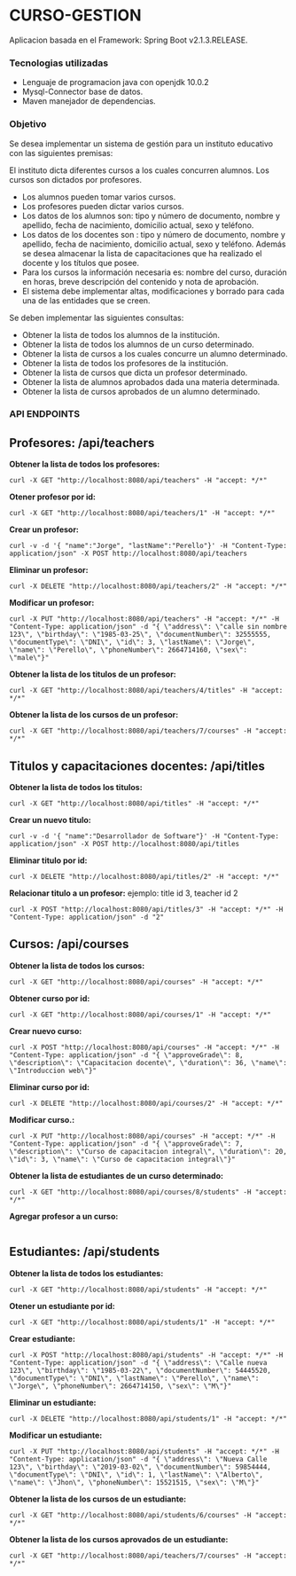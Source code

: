 # CURSO-GESTION

Aplicacion basada en el Framework: Spring Boot v2.1.3.RELEASE.

### Tecnologias utilizadas
- Lenguaje de programacion java con openjdk 10.0.2 
- Mysql-Connector base de datos.
- Maven manejador de dependencias. 


### Objetivo 
Se desea implementar un sistema de gestión para un instituto educativo con las siguientes premisas:

El instituto dicta diferentes cursos a los cuales concurren alumnos. Los cursos son dictados por profesores.
- Los alumnos pueden tomar varios cursos.
- Los profesores pueden dictar varios cursos.
- Los datos de los alumnos son: tipo y número de documento, nombre y apellido, fecha de nacimiento, domicilio actual, sexo y teléfono.
- Los datos de los docentes son : tipo y número de documento, nombre y apellido, fecha de nacimiento, domicilio actual, sexo y teléfono. Además se desea almacenar la lista de capacitaciones que ha realizado el docente y los títulos que posee.
- Para los cursos la información necesaria es: nombre del curso, duración en horas, breve descripción del contenido y nota de aprobación.
- El sistema debe implementar altas, modificaciones y borrado para cada una de las entidades que se creen.

Se deben implementar las siguientes consultas:
- Obtener la lista de todos los alumnos de la institución.
- Obtener la lista de todos los alumnos de un curso determinado.
- Obtener la lista de cursos a los cuales concurre un alumno determinado.
- Obtener la lista de todos los profesores de la institución.
- Obtener la lista de cursos que dicta un profesor determinado.
- Obtener la lista de alumnos aprobados dada una materia determinada.
- Obtener la lista de cursos aprobados de un alumno determinado.

### API ENDPOINTS

## Profesores: /api/teachers
**Obtener la lista de todos los profesores:** 
```
curl -X GET "http://localhost:8080/api/teachers" -H "accept: */*"
```

**Otener profesor por id:**
```
curl -X GET "http://localhost:8080/api/teachers/1" -H "accept: */*"
```

**Crear un profesor:**
```
curl -v -d '{ "name":"Jorge", "lastName":"Perello"}' -H "Content-Type: application/json" -X POST http://localhost:8080/api/teachers
```

**Eliminar un profesor:**
```
curl -X DELETE "http://localhost:8080/api/teachers/2" -H "accept: */*"
```

**Modificar un profesor:**
```
curl -X PUT "http://localhost:8080/api/teachers" -H "accept: */*" -H "Content-Type: application/json" -d "{ \"address\": \"calle sin nombre 123\", \"birthday\": \"1985-03-25\", \"documentNumber\": 32555555, \"documentType\": \"DNI\", \"id\": 3, \"lastName\": \"Jorge\", \"name\": \"Perello\", \"phoneNumber\": 2664714160, \"sex\": \"male\"}"
```

**Obtener la lista de los titulos de un profesor:**
```
curl -X GET "http://localhost:8080/api/teachers/4/titles" -H "accept: */*"
```

**Obtener la lista de los cursos de un profesor:**
```
curl -X GET "http://localhost:8080/api/teachers/7/courses" -H "accept: */*"
```

## Titulos y capacitaciones docentes: /api/titles
**Obtener la lista de todos los titulos:** 
```
curl -X GET "http://localhost:8080/api/titles" -H "accept: */*"
```

**Crear un nuevo titulo:**
```
curl -v -d '{ "name":"Desarrollador de Software"}' -H "Content-Type: application/json" -X POST http://localhost:8080/api/titles
```

**Eliminar titulo por id:**
```
curl -X DELETE "http://localhost:8080/api/titles/2" -H "accept: */*"
```

**Relacionar titulo a un profesor:** ejemplo: title id 3, teacher id 2
```
curl -X POST "http://localhost:8080/api/titles/3" -H "accept: */*" -H "Content-Type: application/json" -d "2"
```


## Cursos: /api/courses

**Obtener la lista de todos los cursos:** 

```
curl -X GET "http://localhost:8080/api/courses" -H "accept: */*"
```

**Obtener curso por id:** 

```
curl -X GET "http://localhost:8080/api/courses/1" -H "accept: */*"
```

**Crear nuevo curso:** 

```
curl -X POST "http://localhost:8080/api/courses" -H "accept: */*" -H "Content-Type: application/json" -d "{ \"approveGrade\": 8, \"description\": \"Capacitacion docente\", \"duration\": 36, \"name\": \"Introduccion web\"}"
```

**Eliminar curso por id:**

```
curl -X DELETE "http://localhost:8080/api/courses/2" -H "accept: */*"
```

**Modificar curso.:** 

```
curl -X PUT "http://localhost:8080/api/courses" -H "accept: */*" -H "Content-Type: application/json" -d "{ \"approveGrade\": 7, \"description\": \"Curso de capacitacion integral\", \"duration\": 20, \"id\": 3, \"name\": \"Curso de capacitacion integral\"}"
```

**Obtener la lista de estudiantes de un curso determinado:**

```
curl -X GET "http://localhost:8080/api/courses/8/students" -H "accept: */*"
```

**Agregar profesor a un curso:**
```

```

## Estudiantes: /api/students
**Obtener la lista de todos los estudiantes:** 
```
curl -X GET "http://localhost:8080/api/students" -H "accept: */*"
```

**Otener un estudiante por id:**
```
curl -X GET "http://localhost:8080/api/students/1" -H "accept: */*"
```

**Crear estudiante:**
```
curl -X POST "http://localhost:8080/api/students" -H "accept: */*" -H "Content-Type: application/json" -d "{ \"address\": \"Calle nueva 123\", \"birthday\": \"1985-03-22\", \"documentNumber\": 54445520, \"documentType\": \"DNI\", \"lastName\": \"Perello\", \"name\": \"Jorge\", \"phoneNumber\": 2664714150, \"sex\": \"M\"}"
```

**Eliminar un estudiante:**
```
curl -X DELETE "http://localhost:8080/api/students/1" -H "accept: */*"
```

**Modificar un estudiante:**
```
curl -X PUT "http://localhost:8080/api/students" -H "accept: */*" -H "Content-Type: application/json" -d "{ \"address\": \"Nueva Calle 123\", \"birthday\": \"2019-03-02\", \"documentNumber\": 59854444, \"documentType\": \"DNI\", \"id\": 1, \"lastName\": \"Alberto\", \"name\": \"Jhon\", \"phoneNumber\": 15521515, \"sex\": \"M\"}"
```

**Obtener la lista de los cursos de un estudiante:**
```
curl -X GET "http://localhost:8080/api/students/6/courses" -H "accept: */*"
```

**Obtener la lista de los cursos aprovados de un estudiante:**
```
curl -X GET "http://localhost:8080/api/teachers/7/courses" -H "accept: */*"
```
